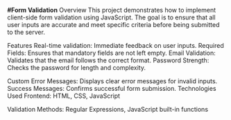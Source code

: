 **#Form Validation**
Overview
This project demonstrates how to implement client-side form validation using JavaScript. The goal is to ensure that all user inputs are accurate and meet specific criteria before being submitted to the server.

Features
Real-time validation: Immediate feedback on user inputs.
Required Fields: Ensures that mandatory fields are not left empty.
Email Validation: Validates that the email follows the correct format.
Password Strength: Checks the password for length and complexity.




Custom Error Messages: Displays clear error messages for invalid inputs.
Success Messages: Confirms successful form submission.
Technologies Used
Frontend: HTML, CSS, JavaScript


Validation Methods: Regular Expressions, JavaScript built-in functions
